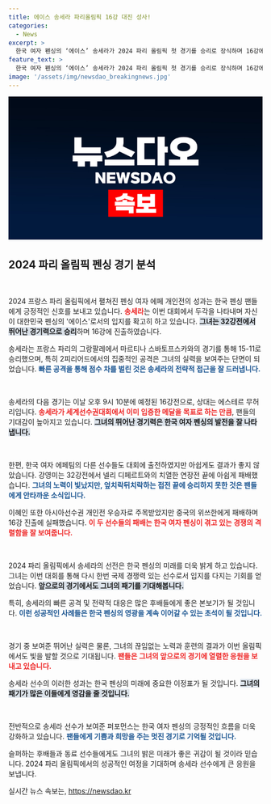```yaml
---
title: 에이스 송세라 파리올림픽 16강 대진 성사!
categories:
  - News
excerpt: >
  한국 여자 펜싱의 ‘에이스’ 송세라가 2024 파리 올림픽 첫 경기를 승리로 장식하며 16강에 진출! 강한 공격력으로 상대를 압도한 그녀의 다음 경기가 기대됩니다. 
feature_text: >
  한국 여자 펜싱의 ‘에이스’ 송세라가 2024 파리 올림픽 첫 경기를 승리로 장식하며 16강에 진출! 강한 공격력으로 상대를 압도한 그녀의 다음 경기가 기대됩니다. 
image: '/assets/img/newsdao_breakingnews.jpg'
---
```


<p><img src="/assets/img/newsdao_breakingnews.jpg" alt="pcversion 속보" /></p>

<h2 data-ke-size="size26">2024 파리 올림픽 펜싱 경기 분석</h2>

<p data-ke-size="size16">&nbsp;</p>

<p>2024 프랑스 파리 올림픽에서 펼쳐진 펜싱 여자 에페 개인전의 성과는 한국 펜싱 팬들에게 긍정적인 신호를 보내고 있습니다. <b><span style="color: #ee2323;">송세라</span></b>는 이번 대회에서 두각을 나타내며 자신이 대한민국 펜싱의 '에이스'로서의 입지를 확고히 하고 있습니다. <b><span style="background-color: #21538527;">그녀는 32강전에서 뛰어난 경기력으로 승리</span></b>하며 16강에 진출하였습니다. </p>

<p>송세라는 프랑스 파리의 그랑팔레에서 마르티나 스바토프스카와의 경기를 통해 15-11로 승리했으며, 특히 2피리어드에서의 집중적인 공격은 그녀의 실력을 보여주는 단면이 되었습니다. <b><span style="color: #1a5490;">빠른 공격을 통해 점수 차를 벌린 것은 송세라의 전략적 접근을 잘 드러냅니다.</span></b></p>

<p data-ke-size="size16">&nbsp;</p>

<p>송세라의 다음 경기는 이날 오후 9시 10분에 예정된 16강전으로, 상대는 에스테르 무허리입니다. <b><span style="color: #ee2323;">송세라가 세계선수권대회에서 이미 입증한 메달을 목표로 하는 만큼</span></b>, 팬들의 기대감이 높아지고 있습니다. <b><span style="background-color: #21538527;">그녀의 뛰어난 경기력은 한국 여자 펜싱의 발전을 잘 나타냅니다.</span></b></p>

<p data-ke-size="size16">&nbsp;</p>

<p>한편, 한국 여자 에페팀의 다른 선수들도 대회에 출전하였지만 아쉽게도 결과가 좋지 않았습니다. 강영미는 32강전에서 넬리 디페르트와의 치열한 연장전 끝에 아쉽게 패배했습니다. <b><span style="color: #1a5490;">그녀의 노력이 빛났지만, 엎치락뒤치락하는 접전 끝에 승리하지 못한 것은 팬들에게 안타까운 소식입니다.</span></b> </p>

<p>이혜인 또한 아시아선수권 개인전 우승자로 주목받았지만 중국의 위쓰한에게 패배하며 16강 진출에 실패했습니다. <b><span style="color: #ee2323;">이 두 선수들의 패배는 한국 여자 펜싱이 겪고 있는 경쟁의 격렬함을 잘 보여줍니다.</span></b> </p>

<p data-ke-size="size16">&nbsp;</p>

<p>2024 파리 올림픽에서 송세라의 선전은 한국 펜싱의 미래를 더욱 밝게 하고 있습니다. 그녀는 이번 대회를 통해 다시 한번 국제 경쟁력 있는 선수로서 입지를 다지는 기회를 얻었습니다. <b><span style="background-color: #21538527;">앞으로의 경기에서도 그녀의 패기를 기대해봅니다.</span></b> </p>

<p>특히, 송세라의 빠른 공격 및 전략적 대응은 많은 후배들에게 좋은 본보기가 될 것입니다. <b><span style="color: #1a5490;">이런 성공적인 사례들은 한국 펜싱의 영광을 계속 이어갈 수 있는 초석이 될 것입니다.</span></b></p>

<p data-ke-size="size16">&nbsp;</p>

<p>경기 중 보여준 뛰어난 실력은 물론, 그녀의 끊임없는 노력과 훈련의 결과가 이번 올림픽에서도 빛을 발할 것으로 기대됩니다. <b><span style="color: #ee2323;">팬들은 그녀의 앞으로의 경기에 열렬한 응원을 보내고 있습니다.</span></b> </p>

<p>송세라 선수의 이러한 성과는 한국 펜싱의 미래에 중요한 이정표가 될 것입니다. <b><span style="background-color: #21538527;">그녀의 패기가 많은 이들에게 영감을 줄 것입니다.</span></b> </p>

<p data-ke-size="size16">&nbsp;</p>

<p>전반적으로 송세라 선수가 보여준 퍼포먼스는 한국 여자 펜싱의 긍정적인 흐름을 더욱 강화하고 있습니다. <b><span style="color: #1a5490;">팬들에게 기쁨과 희망을 주는 멋진 경기로 기억될 것입니다.</span></b> </p>

<p>슬퍼하는 후배들과 동료 선수들에게도 그녀의 밝은 미래가 좋은 귀감이 될 것이라 믿습니다. 2024 파리 올림픽에서의 성공적인 여정을 기대하며 송세라 선수에게 큰 응원을 보냅니다.</p>
실시간 뉴스 속보는, <a href="https://newsdao.kr" rel="dofollow">https://newsdao.kr</a>


